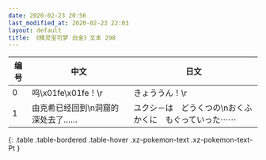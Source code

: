 ```yaml
---
date: 2020-02-23 20:56
last_modified_at: 2020-02-23 22:03
layout: default
title: 《精灵宝可梦 白金》文本 298
---
```

| 编号 | 中文 | 日文 |
| ---- | ---- | ---- |
| 0 | 呜\x01fe\x01fe！\r | きょううん！\r |
| 1 | 由克希已经回到\n洞窟的深处去了…… | ユクシ－は　どうくつの\nおくふかくに　もぐっていった⋯⋯ |
{: .table .table-bordered .table-hover .xz-pokemon-text .xz-pokemon-text-Pt }